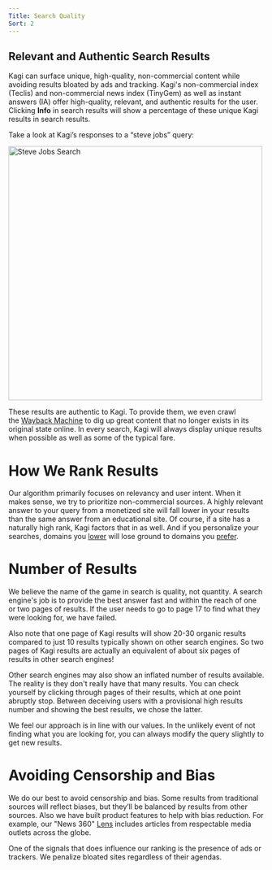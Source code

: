 ```yaml
---
Title: Search Quality
Sort: 2
---
```


<a name="relevant_authentic_results"></a>
## Relevant and Authentic Search Results

Kagi can surface unique, high-quality, non-commercial content while avoiding results bloated by ads and tracking. Kagi's non-commercial index (Teclis) and non-commercial news index (TinyGem) as well as instant answers (IA) offer high-quality, relevant, and authentic results for the user. Clicking **Info** in search results will show a percentage of these unique Kagi results in search results.

Take a look at Kagi’s responses to a “steve jobs” query:

<img src="/media/search-quality/steve_jobs_search.png" width="500" alt="Steve Jobs Search"><br />

These results are authentic to Kagi. To provide them, we even crawl the [Wayback Machine](https://archive.org/) to dig up great content that no longer exists in its original state online. In every search, Kagi will always display unique results when possible as well as some of the typical fare.

<a name="hwo_we_rank"></a>
# How We Rank Results

Our algorithm primarily focuses on relevancy and user intent. When it makes sense, we try to prioritize non-commercial sources. A highly relevant answer to your query from a monetized site will fall lower in your results than the same answer from an educational site. Of course, if a site has a naturally high rank, Kagi factors that in as well. And if you personalize your searches, domains you [lower](/articles/features/website-info-personalized-results.md#personalized_results) will lose ground to domains you [prefer](/articles/features/website-info-personalized-results.md#personalized_results).

<a name="number_of_results"></a>
# Number of Results

We believe the name of the game in search is quality, not quantity. A search engine's job is to provide the best answer fast and within the reach of one or two pages of results. If the user needs to go to page 17 to find what they were looking for, we have failed.

Also note that one page of Kagi results will show 20-30 organic results compared to just 10 results typically shown on other search engines. So two pages of Kagi results are actually an equivalent of about six pages of results in other search engines!

Other search engines may also show an inflated number of results available. The reality is they don't really have that many results. You can check yourself by clicking through pages of their results, which at one point abruptly stop. Between deceiving users with a provisional high results number and showing the best results, we chose the latter.

We feel our approach is in line with our values. In the unlikely event of not finding what you are looking for, you can always modify the query slightly to get new results.

<a name="avoiding_censorship_bias"></a>
# Avoiding Censorship and Bias

We do our best to avoid censorship and bias. Some results from traditional sources will reflect biases, but they’ll be balanced by results from other sources. Also we have built product features to help with bias reduction. For example, our "News 360" [Lens](/articles/features/lenses.md) includes articles from respectable media outlets across the globe.

One of the signals that does influence our ranking is the presence of ads or trackers. We penalize bloated sites regardless of their agendas.
